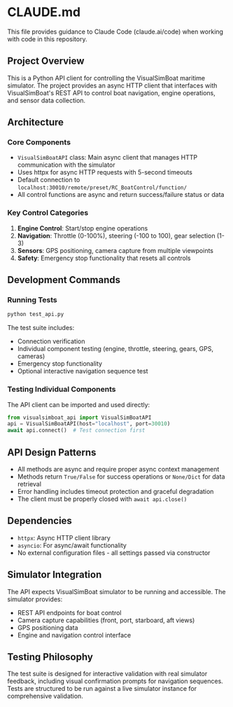 # CLAUDE.md

This file provides guidance to Claude Code (claude.ai/code) when working with code in this repository.

## Project Overview

This is a Python API client for controlling the VisualSimBoat maritime simulator. The project provides an async HTTP client that interfaces with VisualSimBoat's REST API to control boat navigation, engine operations, and sensor data collection.

## Architecture

### Core Components

- `VisualSimBoatAPI` class: Main async client that manages HTTP communication with the simulator
- Uses httpx for async HTTP requests with 5-second timeouts
- Default connection to `localhost:30010/remote/preset/RC_BoatControl/function/`
- All control functions are async and return success/failure status or data

### Key Control Categories

1. **Engine Control**: Start/stop engine operations
2. **Navigation**: Throttle (0-100%), steering (-100 to 100), gear selection (1-3)
3. **Sensors**: GPS positioning, camera capture from multiple viewpoints
4. **Safety**: Emergency stop functionality that resets all controls

## Development Commands

### Running Tests
```bash
python test_api.py
```
The test suite includes:
- Connection verification
- Individual component testing (engine, throttle, steering, gears, GPS, cameras)
- Emergency stop functionality
- Optional interactive navigation sequence test

### Testing Individual Components
The API client can be imported and used directly:
```python
from visualsimboat_api import VisualSimBoatAPI
api = VisualSimBoatAPI(host="localhost", port=30010)
await api.connect()  # Test connection first
```

## API Design Patterns

- All methods are async and require proper async context management
- Methods return `True/False` for success operations or `None/Dict` for data retrieval
- Error handling includes timeout protection and graceful degradation
- The client must be properly closed with `await api.close()`

## Dependencies

- `httpx`: Async HTTP client library
- `asyncio`: For async/await functionality
- No external configuration files - all settings passed via constructor

## Simulator Integration

The API expects VisualSimBoat simulator to be running and accessible. The simulator provides:
- REST API endpoints for boat control
- Camera capture capabilities (front, port, starboard, aft views)
- GPS positioning data
- Engine and navigation control interface

## Testing Philosophy

The test suite is designed for interactive validation with real simulator feedback, including visual confirmation prompts for navigation sequences. Tests are structured to be run against a live simulator instance for comprehensive validation.